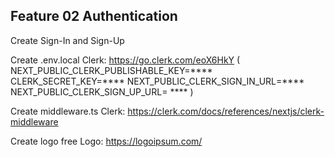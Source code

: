 ## Feature 02 Authentication

Create Sign-In and Sign-Up

Create .env.local
Clerk: https://go.clerk.com/eoX6HkY
(
NEXT_PUBLIC_CLERK_PUBLISHABLE_KEY=****
CLERK_SECRET_KEY=****
NEXT_PUBLIC_CLERK_SIGN_IN_URL=****
NEXT_PUBLIC_CLERK_SIGN_UP_URL= ****
)

Create middleware.ts
Clerk: https://clerk.com/docs/references/nextjs/clerk-middleware

Create logo free
Logo: https://logoipsum.com/







